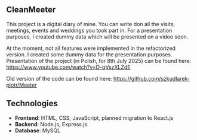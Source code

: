 ## CleanMeeter

This project is  a digital diary of mine. You can write don all the visits, meetings, events and weddings you took part in.
For a presentation purposes, I created dummy data which will be presented on a video soon.

At the moment, not all features were implemented in the refactorized version. I created some dummy data for the presentation purposes.
Presentation of the project (in Polish, for 8th July 2025) can be found here: https://www.youtube.com/watch?v=D-qVszXLZdE

Old version of the code can be found here:
https://github.com/szkudlarek-piotr/Meeter


## Technologies
- **Frontend**: HTML, CSS, JavaScript, planned migration to React.js
- **Backend**: Node.js, Express.js
- **Database**: MySQL
